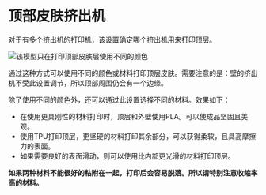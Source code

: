顶部皮肤挤出机
====
对于有多个挤出机的打印机，该设置确定哪个挤出机用来打印顶层。

<!--screenshot {
"image_path": "roofing_extruder_nr.png",
"models": [
{
"script": "question_stick_clip.scad",
"transformation": ["scale(0.5)"]
}
],
"camera_position": [0, -90, 60],
"settings": {
"wall_line_count": 0,
"skin_outline_count": 0,
"roofing_layer_count": 1,
"roofing_extruder_nr": 1
},
"colour_scheme": "material_colour",
"colours": 32
}-->
![该模型只在打印顶部皮肤层使用不同的颜色](../images/roofing_extruder_nr.png)

通过这种方式可以使用不同的颜色或材料打印顶层皮肤。需要注意的是：壁的挤出机不受此设置调节，所以顶部周围仍会有一个边缘。

除了使用不同的颜色外，还可以通过此设置选择不同的材料。效果如下：
* 在使用更具刚性的材料打印时，顶层和外壁使用PLA。可以使成品坚固且美观。
* 使用TPU打印顶层，更坚硬的材料打印其余部分，可以获得柔软，且具高摩擦力的表面。
* 如果需要良好的表面滑动，则可以使用比内部更光滑的材料打印顶层。

**如果两种材料不能很好的粘附在一起，打印后会容易脱落。所以请特别注意收缩率高的材料。**
